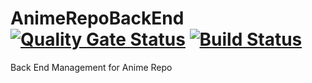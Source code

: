 # AnimeRepoBackEnd [![Quality Gate Status](https://sonarcloud.io/api/project_badges/measure?project=Kiran3232_AnimeRepoBackEnd&metric=alert_status)](https://sonarcloud.io/dashboard?id=Kiran3232_AnimeRepoBackEnd) [![Build Status](https://travis-ci.com/Kiran3232/AnimeRepoBackEnd.svg?branch=master)](https://travis-ci.com/Kiran3232/AnimeRepoBackEnd)
Back End Management for Anime Repo
